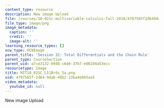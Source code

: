 ```yaml
---
content_type: resource
description: New image Upload
file: /courses/18-02sc-multivariable-calculus-fall-2010/4707565f2d649dab48b223ba4e865aa5_MIT18_02SC_L11Brds_5a.png
file_type: image/png
image_metadata:
  caption: ''
  credit: ''
  image-alt: ''
learning_resource_types: []
ocw_type: OCWImage
parent_title: 'Session 32: Total Differentials and the Chain Rule'
parent_type: CourseSection
parent_uid: a7ce3132-0948-c640-37b7-e082d4a53ecc
resourcetype: Image
title: MIT18_02SC_L11Brds_5a.png
uid: 4707565f-2d64-9dab-48b2-23ba4e865aa5
video_metadata:
  youtube_id: null
---
```

New image Upload

